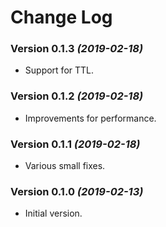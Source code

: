 # Change Log

### Version 0.1.3 *(2019-02-18)*

* Support for TTL.

### Version 0.1.2 *(2019-02-18)*

* Improvements for performance.

### Version 0.1.1 *(2019-02-18)*

* Various small fixes.

### Version 0.1.0 *(2019-02-13)*

* Initial version.
